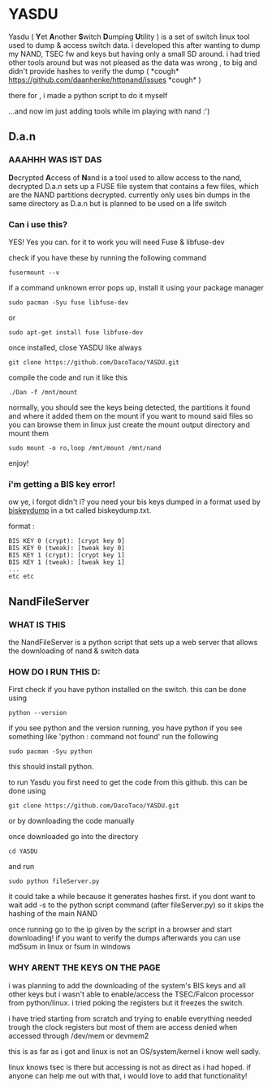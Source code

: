 # YASDU
Yasdu ( **Y**et **A**nother **S**witch **D**umping **U**tility ) is a set of switch linux tool used to dump & access switch data.
i developed this after wanting to dump my NAND, TSEC fw and keys but having only a small SD around. i had tried other tools around but was not pleased as the data was wrong , to big and didn't provide hashes to verify the dump ( \*cough\* https://github.com/daanhenke/httpnand/issues \*cough\* )

there for , i made a python script to do it myself

...and now im just adding tools while im playing with nand :')

##     D.a.n

### AAAHHH WAS IST DAS
**D**ecrypted **A**ccess of **N**and is a tool used to allow access to the nand, decrypted
D.a.n sets up a FUSE file system that contains a few files, which are the NAND partitions decrypted. 
currently only uses bin dumps in the same directory as D.a.n but is planned to be used on a life switch

### Can i use this?

YES! Yes you can. for it to work you will need Fuse & libfuse-dev

check if you have these by running the following command
```
fusermount --v
```

if a command unknown error pops up, install it using your package manager
```
sudo pacman -Syu fuse libfuse-dev
```
or
```
sudo apt-get install fuse libfuse-dev
```

once installed, close YASDU like always

```
git clone https://github.com/DacoTaco/YASDU.git
```

compile the code and run it like this


```
./Dan -f /mnt/mount
```

normally, you should see the keys being detected, the partitions it found and where it added them on the mount
if you want to mound said files so you can browse them in linux just create the mount output directory and mount them

```
sudo mount -o ro,loop /mnt/mount /mnt/nand
```

enjoy!

### i'm getting a BIS key error!
ow ye, i forgot didn't i? you need your bis keys dumped in a format used by [biskeydump](https://github.com/rajkosto/biskeydump) in a txt called biskeydump.txt.

format : 
```
BIS KEY 0 (crypt): [crypt key 0]
BIS KEY 0 (tweak): [tweak key 0]
BIS KEY 1 (crypt): [crypt key 1]
BIS KEY 1 (tweak): [tweak key 1]
...
etc etc
```


##     NandFileServer

### WHAT IS THIS

the NandFileServer is a python script that sets up a web server that allows the downloading of nand & switch data

### HOW DO I RUN THIS D:

First check if you have python installed on the switch. this can be done using 
```
python --version
```

if you see python and the version running, you have python
if you see something like 'python : command not found' run the following 
```
sudo pacman -Syu python
```
this should install python.

to run Yasdu you first need to get the code from this github. this can be done using
```
git clone https://github.com/DacoTaco/YASDU.git
```
or by downloading the code manually

once downloaded go into the directory

```
cd YASDU
```
and run 

```
sudo python fileServer.py
```
it could take a while because it generates hashes first. 
if you dont want to wait add -s to the python script command (after fileServer.py) so it skips the hashing of the main NAND

once running go to the ip given by the script in a browser and start downloading! 
if you want to verify the dumps afterwards you can use md5sum in linux or fsum in windows

### WHY ARENT THE KEYS ON THE PAGE
i was planning to add the downloading of the system's BIS keys and all other keys but i wasn't able to enable/access the TSEC/Falcon processor from python/linux. i tried poking the registers but it freezes the switch.

i have tried starting from scratch and trying to enable everything needed trough the clock registers but most of them are access denied when accessed through /dev/mem or devmem2 

this is as far as i got and linux is not an OS/system/kernel i know well sadly.

linux knows tsec is there but accessing is not as direct as i had hoped. if anyone can help me out with that, i would love to add that functionality!
